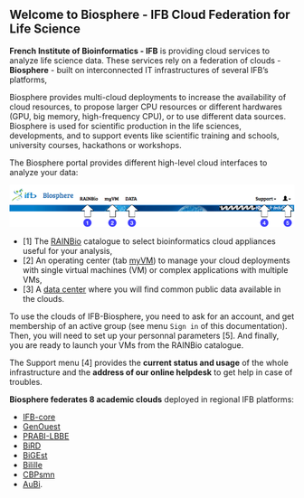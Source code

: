 ## Welcome to Biosphere - IFB Cloud Federation for Life Science

**French Institute of Bioinformatics - IFB** is providing cloud services to analyze life science data.
These services rely on a federation of clouds - **Biosphere** - built on interconnected IT infrastructures of several IFB’s platforms, 

Biosphere provides multi-cloud deployments to increase the availability of cloud resources, to propose larger CPU resources or different hardwares (GPU, big memory, high-frequency CPU), or to use different data sources. Biosphere is used for scientific production in the life sciences, developments, and to support events like scientific training and schools, university courses, hackathons or workshops.

The Biosphere portal provides different high-level cloud interfaces to analyze your data:

![Biosphere portal top banner](assets/img/biosphere-portal-top.png)

* [1] The [RAINBio](https://biosphere.france-bioinformatique.fr/catalogue) catalogue to select bioinformatics cloud appliances useful for your analysis,
* [2] An operating center (tab [myVM](https://biosphere.france-bioinformatique.fr/cloud)) to manage your cloud deployments with single virtual machines (VM) or complex applications with multiple VMs,
* [3] A [data center](https://biosphere.france-bioinformatique.fr/data) where you will find common public data available in the clouds.

To use the clouds of IFB-Biosphere, you need to ask for an account, and get membership of an active group (see menu `Sign in` of this documentation). Then, you will need to set up your personnal parameters [5]. And finally, you are ready to launch your VMs from the RAINBio catalogue.

The Support menu [4] provides the **current status and usage** of the whole infrastructure and the **address of our online helpdesk** to get help in case of troubles.

**Biosphere federates 8 academic clouds** deployed in regional IFB platforms:

- [IFB-core](https://www.france-bioinformatique.fr/organisation-gouvernance/cellules-operationnelles/ifb-core-cellule)
- [GenOuest](https://www.genouest.org)
- [PRABI-LBBE](http://amsb.prabi.fr)
- [BiRD](https://pf-bird.univ-nantes.fr)
- [BiGEst](https://bigest.unistra.fr)
- [Bilille](https://bilille.univ-lille.fr)
- [CBPsmn](http://www.ens-lyon.fr/PSMN/doku.php)
- [AuBi](https://mesocentre.uca.fr/projets-associes/plateforme-aubi).